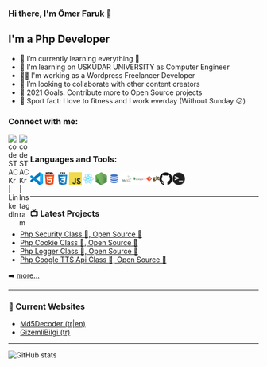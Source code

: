 ### Hi there, I'm Ömer Faruk  👋


## I'm a Php Developer

- 🌱 I’m currently learning everything 🤣 
- 🏫 I'm learning on USKUDAR UNIVERSITY as Computer Engineer
- 👨‍💻 I'm working as a Wordpress Freelancer Developer 
- 👯 I’m looking to collaborate with other content creators
- 🥅 2021 Goals: Contribute more to Open Source projects
- 💪 Sport fact: I love to fitness and I work everday (Without Sunday 😕)

### Connect with me:

[<img align="left" alt="codeSTACKr | LinkedIn" width="22px" src="https://cdn.jsdelivr.net/npm/simple-icons@v3/icons/linkedin.svg" />][linkedin]
[<img align="left" alt="codeSTACKr | Instagram" width="22px" src="https://cdn.jsdelivr.net/npm/simple-icons@v3/icons/instagram.svg" />][instagram]

<br />

### Languages and Tools:

<img align="left" alt="Visual Studio Code" width="26px" src="https://raw.githubusercontent.com/github/explore/80688e429a7d4ef2fca1e82350fe8e3517d3494d/topics/visual-studio-code/visual-studio-code.png" />
<img align="left" alt="HTML5" width="26px" src="https://raw.githubusercontent.com/github/explore/80688e429a7d4ef2fca1e82350fe8e3517d3494d/topics/html/html.png" />
<img align="left" alt="CSS3" width="26px" src="https://raw.githubusercontent.com/github/explore/80688e429a7d4ef2fca1e82350fe8e3517d3494d/topics/css/css.png" />
<img align="left" alt="JavaScript" width="26px" src="https://raw.githubusercontent.com/github/explore/80688e429a7d4ef2fca1e82350fe8e3517d3494d/topics/javascript/javascript.png" />
<img align="left" alt="React" width="26px" src="https://raw.githubusercontent.com/github/explore/80688e429a7d4ef2fca1e82350fe8e3517d3494d/topics/react/react.png" />
<img align="left" alt="Node.js" width="26px" src="https://raw.githubusercontent.com/github/explore/80688e429a7d4ef2fca1e82350fe8e3517d3494d/topics/nodejs/nodejs.png" />
<img align="left" alt="SQL" width="26px" src="https://raw.githubusercontent.com/github/explore/80688e429a7d4ef2fca1e82350fe8e3517d3494d/topics/sql/sql.png" />
<img align="left" alt="MySQL" width="26px" src="https://raw.githubusercontent.com/github/explore/80688e429a7d4ef2fca1e82350fe8e3517d3494d/topics/mysql/mysql.png" />
<img align="left" alt="MongoDB" width="26px" src="https://raw.githubusercontent.com/github/explore/80688e429a7d4ef2fca1e82350fe8e3517d3494d/topics/mongodb/mongodb.png" />
<img align="left" alt="Git" width="26px" src="https://raw.githubusercontent.com/github/explore/80688e429a7d4ef2fca1e82350fe8e3517d3494d/topics/git/git.png" />
<img align="left" alt="GitHub" width="26px" src="https://raw.githubusercontent.com/github/explore/78df643247d429f6cc873026c0622819ad797942/topics/github/github.png" />
<img align="left" alt="Terminal" width="26px" src="https://raw.githubusercontent.com/github/explore/80688e429a7d4ef2fca1e82350fe8e3517d3494d/topics/terminal/terminal.png" />

<br />
<br />

---

### 📺 Latest Projects


- [Php Security Class 🚀, Open Source 💪](https://github.com/omerfdmrl/waf)
- [Php Cookie Class 🚀, Open Source 💪](https://github.com/omerfdmrl/cookie)
- [Php Logger Class 🚀, Open Source 💪](https://github.com/omerfdmrl/logger)
- [Php Google TTS Api Class 🚀, Open Source 💪](https://github.com/omerfdmrl/tts)


➡️ [more...](https://github.com/omerfdmrl?tab=repositories)

---

### 📕 Current Websites


- [Md5Decoder (tr|en)](https://md5decoder.net)
- [GizemliBilgi (tr)](https://gizemlibilgi.com)


---

 ![GitHub stats](https://github-readme-stats.vercel.app/api?username=omerfdmrl&show_icons=true&theme=radical)


[website]: https://github.com/omerfdmrl
[instagram]: https://instagram.com/omerfdmrl
[linkedin]: https://www.linkedin.com/in/omerfdmrl/

